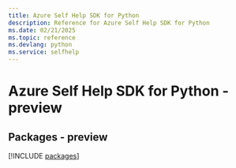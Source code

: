 ```yaml
---
title: Azure Self Help SDK for Python
description: Reference for Azure Self Help SDK for Python
ms.date: 02/21/2025
ms.topic: reference
ms.devlang: python
ms.service: selfhelp
---
```

# Azure Self Help SDK for Python - preview
## Packages - preview
[!INCLUDE [packages](self-help-index.md)]